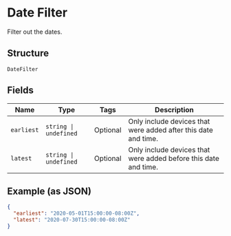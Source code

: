 
# Date Filter

Filter out the dates.

## Structure

`DateFilter`

## Fields

| Name | Type | Tags | Description |
|  --- | --- | --- | --- |
| `earliest` | `string \| undefined` | Optional | Only include devices that were added after this date and time. |
| `latest` | `string \| undefined` | Optional | Only include devices that were added before this date and time. |

## Example (as JSON)

```json
{
  "earliest": "2020-05-01T15:00:00-08:00Z",
  "latest": "2020-07-30T15:00:00-08:00Z"
}
```

